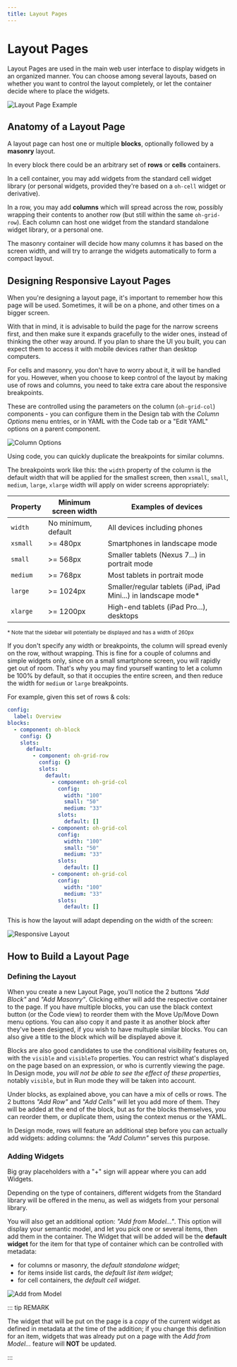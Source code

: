 ```yaml
---
title: Layout Pages
---
```


# Layout Pages

Layout Pages are used in the main web user interface to display widgets in an organized manner.
You can choose among several layouts, based on whether you want to control the layout completely, or let the container decide where to place the widgets.

![Layout Page Example](./images/layout_example.png)

## Anatomy of a Layout Page

A layout page can host one or multiple **blocks**, optionally followed by a **masonry** layout.

In every block there could be an arbitrary set of **rows** or **cells** containers.

In a cell container, you may add widgets from the standard cell widget library (or personal widgets, provided they're based on a `oh-cell` widget or derivative).

In a row, you may add **columns** which will spread across the row, possibly wrapping their contents to another row (but still within the same `oh-grid-row`).
Each column can host one widget from the standard standalone widget library, or a personal one.

The masonry container will decide how many columns it has based on the screen width, and will try to arrange the widgets automatically to form a compact layout.

## Designing Responsive Layout Pages

When you're designing a layout page, it's important to remember how this page will be used.
Sometimes, it will be on a phone, and other times on a bigger screen.

With that in mind, it is advisable to build the page for the narrow screens first, and then make sure it expands gracefully to the wider ones, instead of thinking the other way around. If you plan to share the UI you built, you can expect them to access it with mobile devices rather than desktop computers.

For cells and masonry, you don't have to worry about it, it will be handled for you. However, when you choose to keep control of the layout by making use of rows and columns, you need to take extra care about the responsive breakpoints.

These are controlled using the parameters on the column (`oh-grid-col`) components - you can configure them in the Design tab with the *Column Options* menu entries, or in YAML with the Code tab or a "Edit YAML" options on a parent component.

![Column Options](./images/responsive1.png)

Using code, you can quickly duplicate the breakpoints for similar columns.

The breakpoints work like this: the `width` property of the column is the default width that will be applied for the smallest screen, then `xsmall`, `small`, `medium`, `large`, `xlarge` width will apply on wider screens appropriately:

| Property | Minimum screen width | Examples of devices |
|----------|----------------------|---------------------|
| `width` | No minimum, default | All devices including phones |
| `xsmall` | >= 480px | Smartphones in landscape mode |
| `small` | >= 568px | Smaller tablets (Nexus 7...) in portrait mode |
| `medium` | >= 768px | Most tablets in portrait mode |
| `large` | >= 1024px | Smaller/regular tablets (iPad, iPad Mini...) in landscape mode* |
| `xlarge` | >= 1200px | High-end tablets (iPad Pro...), desktops |

<footnote><small>* Note that the sidebar will potentially be displayed and has a width of 260px</small></footnote>

If you don't specify any width or breakpoints, the column will spread evenly on the row, without wrapping. This is fine for a couple of columns and simple widgets only, since on a small smartphone screen, you will rapidly get out of room.
That's why you may find yourself wanting to let a column be 100% by default, so that it occupies the entire screen, and then reduce the width for `medium` or `large` breakpoints.

For example, given this set of rows & cols:

```yaml
config:
  label: Overview
blocks:
  - component: oh-block
    config: {}
    slots:
      default:
        - component: oh-grid-row
          config: {}
          slots:
            default:
              - component: oh-grid-col
                config:
                  width: "100"
                  small: "50"
                  medium: "33"
                slots:
                  default: []
              - component: oh-grid-col
                config:
                  width: "100"
                  small: "50"
                  medium: "33"
                slots:
                  default: []
              - component: oh-grid-col
                config:
                  width: "100"
                  medium: "33"
                slots:
                  default: []
```

This is how the layout will adapt depending on the width of the screen:

![Responsive Layout](./images/responsive2.gif)

## How to Build a Layout Page

### Defining the Layout

When you create a new Layout Page, you'll notice the 2 buttons *"Add Block"* and *"Add Masonry"*.
Clicking either will add the respective container to the page.
If you have multiple blocks, you can use the black context button (or the Code view) to reorder them with the Move Up/Move Down menu options.
You can also copy it and paste it as another block after they've been designed, if you wish to have multuple similar blocks.
You can also give a title to the block which will be displayed above it.

Blocks are also good candidates to use the conditional visibility features on, with the `visible` and `visibleTo` properties.
You can restrict what's displayed on the page based on an expression, or who is currently viewing the page.
In Design mode, _you will not be able to see the effect of these properties_, notably `visible`, but in Run mode they will be taken into account.

Under blocks, as explained above, you can have a mix of cells or rows. The 2 buttons *"Add Row"* and *"Add Cells"* will let you add more of them.
They will be added at the end of the block, but as for the blocks themselves, you can reorder them, or duplicate them, using the context menus or the YAML.

In Design mode, rows will feature an additional step before you can actually add widgets: adding columns: the *"Add Column"* serves this purpose.

### Adding Widgets

Big gray placeholders with a "+" sign will appear where you can add Widgets.

Depending on the type of containers, different widgets from the Standard library will be offered in the menu, as well as widgets from your personal library.

You will also get an additional option: *"Add from Model..."*. This option will display your semantic model, and let you pick one or several items, then add them in the container. The Widget that will be added will be the **default widget** for the item for that type of container which can be controlled with metadata:

- for columns or masonry, the _default standalone widget_;
- for items inside list cards, the _default list item widget_;
- for cell containers, the _default cell widget_.

![Add from Model](./images/add_from_model.png)

::: tip REMARK

The widget that will be put on the page is a _copy_ of the current widget as defined in metadata at the time of the addition; if you change this definition for an  item, widgets that was already put on a page with the _Add from Model..._ feature will **NOT** be updated.

:::
